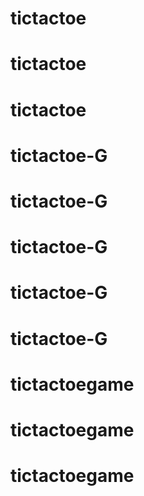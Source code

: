 # tictactoe
# tictactoe
# tictactoe
# tictactoe-G
# tictactoe-G
# tictactoe-G
# tictactoe-G
# tictactoe-G
# tictactoegame
# tictactoegame
# tictactoegame
